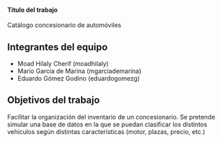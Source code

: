 #### Título del trabajo
Catálogo concesionario de automóviles

## Integrantes del equipo

* Moad Hilaly Cherif (moadhilaly) 
* Mario García de Marina (mgarciademarina) 
* Eduardo Gómez Godino (eduardogomezg)

## Objetivos del trabajo

Facilitar la organización del inventario de un concesionario. Se pretende simular una base de datos en la que se puedan clasificar los distintos vehículos según distintas características (motor, plazas, precio, etc.)
